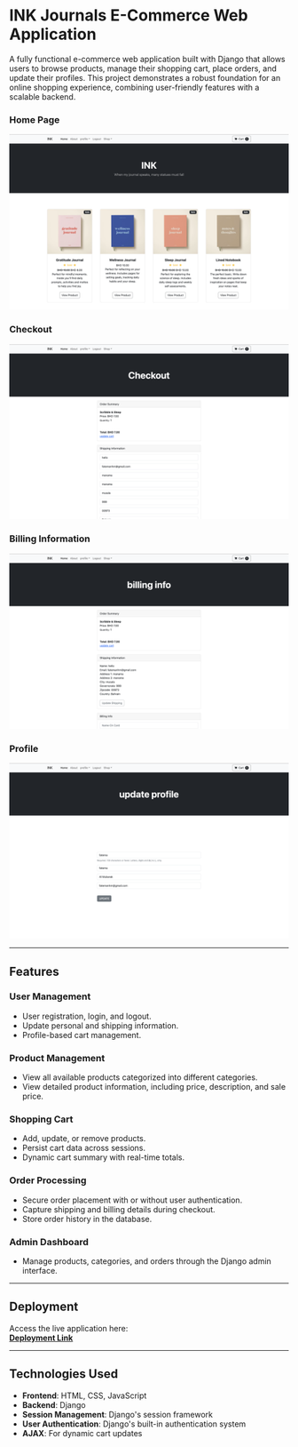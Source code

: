 # INK Journals E-Commerce Web Application

A fully functional e-commerce web application built with Django that allows users to browse products, manage their shopping cart, place orders, and update their profiles. This project demonstrates a robust foundation for an online shopping experience, combining user-friendly features with a scalable backend.



### Home Page
![Home Page](assests/1.png)

### Checkout
![Checkout](assests/2.png)

### Billing Information
![Billing Information](assests/3.png)

### Profile
![Profile](assests/4.png)

---

## Features

### **User Management**
- User registration, login, and logout.
- Update personal and shipping information.
- Profile-based cart management.

### **Product Management**
- View all available products categorized into different categories.
- View detailed product information, including price, description, and sale price.

### **Shopping Cart**
- Add, update, or remove products.
- Persist cart data across sessions.
- Dynamic cart summary with real-time totals.

### **Order Processing**
- Secure order placement with or without user authentication.
- Capture shipping and billing details during checkout.
- Store order history in the database.

### **Admin Dashboard**
- Manage products, categories, and orders through the Django admin interface.

---

## Deployment

Access the live application here:  
[**Deployment Link**]()

---

## Technologies Used

- **Frontend**: HTML, CSS, JavaScript
- **Backend**: Django
- **Session Management**: Django's session framework
- **User Authentication**: Django's built-in authentication system
- **AJAX**: For dynamic cart updates

